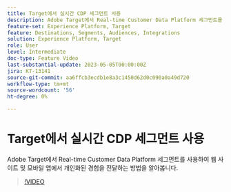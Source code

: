 ```yaml
---
title: Target에서 실시간 CDP 세그먼트 사용
description: Adobe Target에서 Real-time Customer Data Platform 세그먼트를 사용하여 웹 사이트 및 모바일 앱에서 개인화된 경험을 전달하는 방법을 알아봅니다.
feature-set: Experience Platform, Target
feature: Destinations, Segments, Audiences, Integrations
solution: Experience Platform, Target
role: User
level: Intermediate
doc-type: Feature Video
last-substantial-update: 2023-05-05T00:00:00Z
jira: KT-13141
source-git-commit: aa6ffcb3ecdb1e8a3c1450d62d0c090a0a49d720
workflow-type: tm+mt
source-wordcount: '56'
ht-degree: 0%

---
```



# Target에서 실시간 CDP 세그먼트 사용

Adobe Target에서 Real-time Customer Data Platform 세그먼트를 사용하여 웹 사이트 및 모바일 앱에서 개인화된 경험을 전달하는 방법을 알아봅니다.

>[!VIDEO](https://video.tv.adobe.com/v/3419149/?learn=on)
